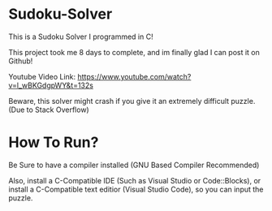 # Sudoku-Solver
This is a Sudoku Solver I programmed in C! 

This project took me 8 days to complete, and im finally glad I can post it on Github!

Youtube Video Link: https://www.youtube.com/watch?v=l_wBKGdgpWY&t=132s

Beware, this solver might crash if you give it an extremely difficult puzzle. (Due to Stack Overflow)

# How To Run?

Be Sure to have a compiler installed (GNU Based Compiler Recommended)

Also, install a C-Compatible IDE (Such as Visual Studio or Code::Blocks), or install a C-Compatible text editior (Visual Studio Code), so you can input the puzzle.
